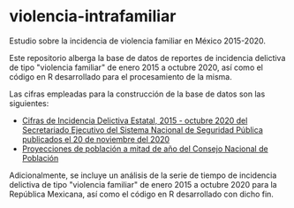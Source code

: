 # violencia-intrafamiliar
Estudio sobre la incidencia de violencia familiar en México 2015-2020. 

Este repositorio alberga la base de datos de reportes de incidencia delictiva de tipo "violencia familiar" de enero 2015 a octubre 2020, así como el código en R desarrollado para el procesamiento de la misma. 

Las cifras empleadas para la construcción de la base de datos son las siguientes:
- [Cifras de Incidencia Delictiva Estatal, 2015 - octubre 2020 del Secretariado Ejecutivo del Sistema Nacional de Seguridad Pública publicados el 20 de noviembre del 2020](https://drive.google.com/file/d/1-uoTVxXhyWDOlgDmR87hLDpQfbsMZLgK/view) 
- [Proyecciones de población a mitad de año del Consejo Nacional de Población](https://datos.gob.mx/busca/dataset/proyecciones-de-la-poblacion-de-mexico-y-de-las-entidades-federativas-2016-2050/resource/5632bb92-dc6a-42a8-9a64-90877ea0561b?inner_span=True)

Adicionalmente, se incluye un análisis de la serie de tiempo de incidencia delictiva de tipo "violencia familiar" de enero 2015 a octubre 2020 para la República Mexicana, así como el código en R desarrollado con dicho fin.